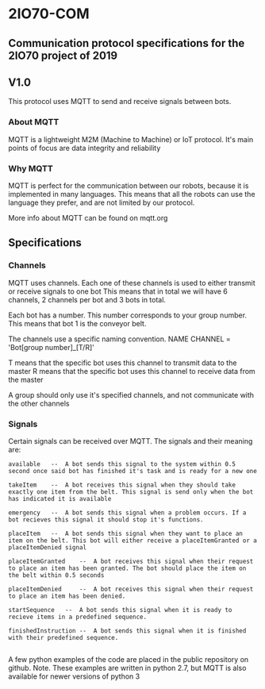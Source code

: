# 2IO70-COM
## Communication protocol specifications for the 2IO70 project of 2019
## V1.0

This protocol uses MQTT to send and receive signals between bots.

### About MQTT
MQTT is a lightweight M2M (Machine to Machine) or IoT protocol.
It's main points of focus are data integrity and reliability

### Why MQTT
MQTT is perfect for the communication between our robots, because it is implemented in many languages.
This means that all the robots can use the language they prefer, and are not limited by our protocol.

More info about MQTT can be found on mqtt.org


## Specifications

### Channels
MQTT uses channels. Each one of these channels is used to either transmit or receive signals to one bot
This means that in total we will have 6 channels, 2 channels per bot and 3 bots in total.

Each bot has a number. This number corresponds to your group number. This means that bot 1 is the conveyor belt.

The channels use a specific naming convention.
NAME CHANNEL = 'Bot[group number]_[T/R]'

T means that the specific bot uses this channel to transmit data to the master
R means that the specific bot uses this channel to receive data from the master

A group should only use it's specified channels, and not communicate with the other channels

### Signals

Certain signals can be received over MQTT. The signals and their meaning are:
```
available	--	A bot sends this signal to the system within 0.5 second once said bot has finished it's task and is ready for a new one

takeItem	--	A bot receives this signal when they should take exactly one item from the belt. This signal is send only when the bot has indicated it is available

emergency	--	A bot sends this signal when a problem occurs. If a bot recieves this signal it should stop it's functions.

placeItem	--	A bot sends this signal when they want to place an item on the belt. This bot will either receive a placeItemGranted or a placeItemDenied signal

placeItemGranted	-- 	A bot receives this signal when their request to place an item has been granted. The bot should place the item on the belt within 0.5 seconds

placeItemDenied		-- 	A bot receives this signal when their request to place an item has been denied.

startSequence	--	A bot sends this signal when it is ready to recieve items in a predefined sequence.

finishedInstruction	--	A bot sends this signal when it is finished with their predefined sequence.


```

A few python examples of the code are placed in the public repository on github.
Note. These examples are written in python 2.7, but MQTT is also available for newer versions of python 3
 




